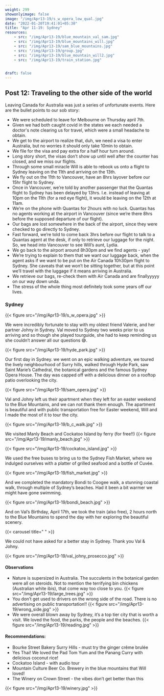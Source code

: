```yaml
---
weight: 299
showonlyimage: false
image: "/img/Apr13-19/s_w_opera_low_qual.jpg"
date: "2022-01-20T19:41:01+05:30"
title: "Apr 11-19: Sydney"
resources:
    - src: "/img/Apr13-19/blue_mountain_val_sam.jpg"
    - src: "/img/Apr13-19/blue_mountains_will.jpg"
    - src: "/img/Apr13-19/sam_blue_mountains.jpg"
    - src: "/img/Apr13-19/group.jpg"
    - src: "/img/Apr13-19/blue_mountain_will2.jpg"
    - src: "/img/Apr13-19/train_station.jpg"
    

draft: false
---
```


## Post 12: Traveling to the other side of the world 


Leaving Canada for Australia was just a series of unfortunate events. Here are the bullet points to our sob story: 

* We were scheduled to leave for Melbourne on Thursday april 7th.
* Given we had both caught covid in the states we each needed a doctor's note clearing us for travel, which were a small headache to obtain.
* We get to the airport to realize that, duh, we need a visa to enter Australia, but no worries it should only take 10min to obtain.
* We file for the visa and pay extra for a half hour turn around. 
* Long story short, the visas don’t show up until well after the counter has closed, and we miss our flights. 
* Through some small miracle Will is able to rebook us onto a flight to Sydney leaving on the 11th and arriving on the 13th. 
* We fly out on the 11th to Vancouver, have an 8hrs layover before our 15hr flight to Sydney.
* Once in Vancouver, we’re told by another passenger that the Quantas flight to Sydney has been delayed by 13hrs. I.e. instead of leaving at 10pm on the 11th (for a red eye flight), it would be leaving on the 12th at 11am. 
* We’re on the phone with Quantas for 2hours with no luck. 
Quantas has no agents working at the airport in Vancouver (since we’re there 8hrs before the supposed departure of our flight). 
* Our bags are lost somewhere in the back of the airport, since they were checked to go directly to Sydney. 
* Fast forward, we’re told to come back 3hrs before our flight to talk to a Quantas agent at the desk, if only to retrieve our luggage for the night. So, we head into Vancouver to see Will’s aunt, Lydia.
* We go back to the airport around 8h30pm and we find agents - yay! 
* We’re trying to explain to them that we want our luggage back, when the agent asks if we want to be put on the Air Canada 10h30pm flight to Sydney. She caveats that we won’t be sitting together, but at this point we’ll travel with the luggage if it means arriving in Australia. 
* We retrieve our bags, re-check them with Air Canada and are finallyyyyy on our way down unda. 
* The stress of the whole thing most definitely took some years off our lives. 

### Sydney
{{< figure src="/img/Apr13-19/s_w_opera.jpg" >}} 
&nbsp;

We were incredibly fortunate to stay with my oldest friend Valerie, and her partner Johny in Sydney. Val moved to Sydney two weeks prior to us arriving and so though she played tourguide, she had to keep reminding us she couldn’t answer all our questions 😅.

{{< figure src="/img/Apr13-19/hyde_park.jpg" >}} 
&nbsp;

Our first day in Sydney. we went on an epic walking adventure, we toured the lively neighbourhood of Surry hills, walked through Hyde Park, saw Saint Marie’s Cathedral, the botanical gardens and the famous Sydney Opera House. The day was capped off with a delicious dinner on a rooftop patio overlooking the city. 

{{< figure src="/img/Apr13-19/sam_opera.jpg" >}} 
&nbsp;

Val and Johny left us their apartment when they left for an easter weekend to the Blue Mountains, and we can not thank them enough. The apartment is beautiful and with public transportation free for Easter weekend, Will and I made the most of it to tour the city. 

{{< figure src="/img/Apr13-19/b_c_walk.jpg" >}} 
&nbsp;

We visited Manly Beach and Cockatoo Island by ferry (for free!!) 
{{< figure src="/img/Apr13-19/manly_beach.jpg" >}} 
&nbsp;

{{< figure src="/img/Apr13-19/cockatoo_island.jpg" >}} 
&nbsp;

We used the free buses to bring us to the Sydney Fish Market, where we indulged ourselves with a platter of grilled seafood and a bottle of Cuvée. 

{{< figure src="/img/Apr13-19/fish_market.jpg" >}} 
&nbsp;

And we completed the mandatory Bondi to Coogee walk, a stunning coastal walk, through multiple of Sydney’s beaches. Had it been a bit warmer we might have gone swimming. 

{{< figure src="/img/Apr13-19/bondi_beach.jpg" >}} 
&nbsp;

And on Val’s Birthday, April 17th, we took the train (also free), 2 hours north to the Blue Mountains to spend the day with her exploring the beautiful scenery. 

{{< carousel title=" " >}}
&nbsp;

We could not have asked for a better stay in Sydney. Thank you Val & Johny. 

{{< figure src="/img/Apr13-19/val_johny_prosecco.jpg" >}} 
&nbsp;

#### Observations
* Nature is supersized in Australia. The succulents in the botanical garden were all on steroids. Not to mention the terrifying bin chickens (Australian white ibis), that come way too close to you. 
{{< figure src="/img/Apr13-19/large_trees.jpg" >}} 
&nbsp;
* You don’t get used to drivers on the wrong side of the road. 
There is no advertising on public transportation!! 
{{< figure src="/img/Apr13-19/wrong_side.jpg" >}} 
&nbsp;
* We were overall blown away by Sydney, it’s a top tier city that is worth a visit. We loved the food, the parks, the people and the beaches. 
{{< figure src="/img/Apr13-19/reading.jpg" >}} 
&nbsp;


#### Recommendations: 
* Bourke Street Bakery Surry Hills - must try the ginger crême brulée 
* Yes Thai! We loved the Pad Tom Yum and the Panang Curry with delicious coconut rice!
* Cockatoo Island - with audio tour
* Mountain Culture Beer Co. Brewery in the blue mountains that Will loved!
* The Winery on Crown Street - the vibes don’t get better than this

{{< figure src="/img/Apr13-19/winery.jpg" >}} 
&nbsp;














